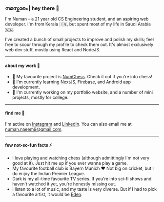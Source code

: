 ### നമസ്കാരം | hey there 👋
I'm Numan - a 21 year old CS Engineering student, and an aspiring web developer. I'm from Kerala 🇮🇳, but spent most of my life in Saudi Arabia 🇸🇦.

I've created a bunch of small projects to improve and polish my skills; feel free to scour through my profile to check them out. It's almost exclusively web dev stuff, mostly using React and NodeJS. 

***

#### about my work 📖
- 🌟 My favourite project is [NumChess](https://github.com/numannaeem/num-chess). Check it out if you're into chess!
- 🌱 I'm currently learning NextJS, Firebase, and Android app development.
- 🔭 I'm currently working on my portfolio website, and a number of mini projects, mostly for college. 

***

#### find me 🔎

I'm active on [Instagram](https://instagram.com/num4n_) and [LinkedIn](https://linkedin.com/in/numanhere). You can also email me at [numan.naeem9@gmail.com](mailto:www.numan.naeem9@gmail.com).

***

#### few not-so-fun facts ⚡

- I love playing and watching chess (although admittingly I'm not very good at it). Just hit me up if you ever wanna play a game.
- My favourite football club is Bayern Munich ❤️ Not big on cricket, but I do enjoy the Indian Premier League.
- Dark is my all-time favourite TV series. If you're into sci-fi shows and haven't watched it yet, you're honestly missing out.
- I listen to a lot of music, and my taste is very diverse. But if I had to pick a favourite artist, it would be [Eden](https://open.spotify.com/artist/1t20wYnTiAT0Bs7H1hv9Wt).


<!--
**numannaeem/numannaeem** is a ✨ _special_ ✨ repository because its `README.md` (this file) appears on your GitHub profile.

Here are some ideas to get you started:

- 🔭 I’m currently working on ...
- 🌱 I’m currently learning ...
- 👯 I’m looking to collaborate on ...
- 🤔 I’m looking for help with ...
- 💬 Ask me about ...
- 📫 How to reach me: ...
- 😄 Pronouns: ...
- ⚡ Fun fact: ...
-->
